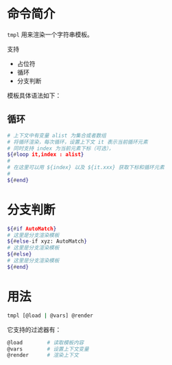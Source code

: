 # 命令简介

`tmpl` 用来渲染一个字符串模板。

支持

- 占位符
- 循环
- 分支判断

模板具体语法如下：

## 循环

```bash
# 上下文中有变量 alist 为集合或者数组
# 将循环渲染，每次循环，设置上下文 it 表示当前循环元素
# 同时支持 index 为当前元素下标（可选），
${#loop it,index : alist}
#
# 在这里可以用 ${index} 以及 ${it.xxx} 获取下标和循环元素
#
${#end}
```

# 分支判断

```bash
${#if AutoMatch}
# 这里是分支渲染模板
${#else-if xyz: AutoMatch}
# 这里是分支渲染模板
${#else}
# 这里是分支渲染模板
${#end}
```
    

# 用法

```bash
tmpl [@load | @vars] @render
```

它支持的过滤器有：

```bash
@load        # 读取模板内容
@vars        # 设置上下文变量
@render      # 渲染上下文
```

